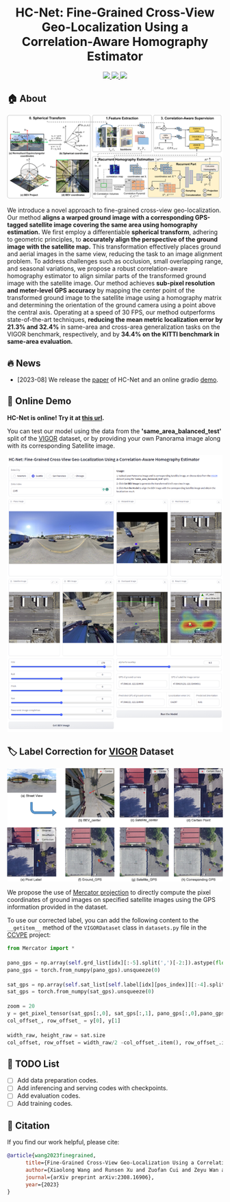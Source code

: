 <h1 align="center"><strong>HC-Net: Fine-Grained Cross-View Geo-Localization Using a Correlation-Aware Homography Estimator</strong></h1>

<p align="center">
  <a href="https://arxiv.org/abs/2308.16906" target='_blank'>
    <img src="https://img.shields.io/badge/arXiv-2308.16911-blue?">
  </a> 
  <a href="https://arxiv.org/pdf/2308.16906.pdf" target='_blank'>
    <img src="https://img.shields.io/badge/Paper-📖-blue?">
  </a> 
  <a href="http://101.230.144.196:7860/" target='_blank'>
    <img src="https://img.shields.io/badge/Demo-&#x1f917-blue">
  </a>
</p>

##  🏠 About

![image-20230831214545912](./figure/pipeline.png)

We introduce a novel approach to fine-grained cross-view geo-localization. Our method **aligns a warped ground image with a corresponding GPS-tagged satellite image covering the same area using homography estimation.** We first employ a differentiable **spherical transform**, adhering to geometric principles, to **accurately align the perspective of the ground image with the satellite map.** This transformation effectively places ground and aerial images in the same view, reducing the task to an image alignment problem. To address challenges such as occlusion, small overlapping range, and seasonal variations, we propose a robust correlation-aware homography estimator to align similar parts of the transformed ground image with the satellite image. Our method achieves **sub-pixel resolution and meter-level GPS accuracy** by mapping the center point of the transformed ground image to the satellite image using a homography matrix and determining the orientation of the ground camera using a point above the central axis. Operating at a speed of 30 FPS, our method outperforms state-of-the-art techniques, **reducing the mean metric localization error by 21.3% and 32.4%** in same-area and cross-area generalization tasks on the VIGOR benchmark, respectively, and by **34.4% on the KITTI benchmark in same-area evaluation.**

## 🔥 News

- [2023-08] We release the [paper](https://arxiv.org/abs/2308.16906) of HC-Net and an online gradio [demo](http://101.230.144.196:7860).

## 🤖 Online Demo

**HC-Net is online! Try it at [this url](http://101.230.144.196:7860/).**

You can test our model using the data from the **'same_area_balanced_test'** split of the [VIGOR](https://github.com/Jeff-Zilence/VIGOR) dataset, or by providing your own Panorama image along with its corresponding Satellite image.

<img src="./figure/Demo.png" alt="image-20230831204530724" style="zoom: 80%;" />

## 🏷️ Label Correction for [VIGOR](https://github.com/Jeff-Zilence/VIGOR) Dataset

<img src="./figure/VIGOR_label.png" alt="image-20230831204530724" style="zoom: 60%;" />

We propose the use of [Mercator projection](https://en.wikipedia.org/wiki/Web_Mercator_projection#References) to directly compute the pixel coordinates of ground images on specified satellite images using the GPS information provided in the dataset.

To use our corrected label, you can add the following content to the `__getitem__` method of the `VIGORDataset` class in `datasets.py` file in the [CCVPE](https://github.com/tudelft-iv/CCVPE) project:

```python
from Mercator import *

pano_gps = np.array(self.grd_list[idx][:-5].split(',')[-2:]).astype(float)   
pano_gps = torch.from_numpy(pano_gps).unsqueeze(0) 

sat_gps = np.array(self.sat_list[self.label[idx][pos_index]][:-4].split('_')[-2:]).astype(float)
sat_gps = torch.from_numpy(sat_gps).unsqueeze(0)     

zoom = 20
y = get_pixel_tensor(sat_gps[:,0], sat_gps[:,1], pano_gps[:,0],pano_gps[:,1], zoom) 
col_offset_, row_offset_ = y[0], y[1]

width_raw, height_raw = sat.size
col_offset, row_offset = width_raw/2 -col_offset_.item(), row_offset_.item() - height_raw/2
```

## 📝 TODO List
- [ ] Add data preparation codes.
- [ ] Add inferencing and serving codes with checkpoints.
- [ ] Add evaluation codes.
- [ ] Add training codes.

## 🔗 Citation

If you find our work helpful, please cite:

```bibtex
@article{wang2023finegrained,
      title={Fine-Grained Cross-View Geo-Localization Using a Correlation-Aware Homography Estimator}, 
      author={Xiaolong Wang and Runsen Xu and Zuofan Cui and Zeyu Wan and Yu Zhang},
      journal={arXiv preprint arXiv:2308.16906},
      year={2023}
}
```
